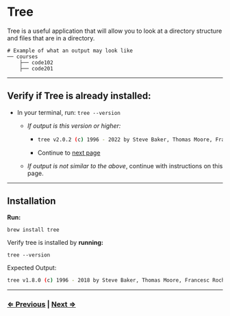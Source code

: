 # Tree

Tree is a useful application that will allow you to look at a directory structure and files that are in a directory.

```text
# Example of what an output may look like
── courses
    ├── code102
    ├── code201
```

---

## Verify if Tree is already installed:

- In your terminal, run: `tree --version`
  - *If output is this version or higher:*

    - ``` bash
      tree v2.0.2 (c) 1996 - 2022 by Steve Baker, Thomas Moore, Francesc Rocher, Florian Sesser, Kyosuke Tokoro
        ```

    - Continue to [next page](./5-ohmyzsh.md)
  - *If output is not similar to the above*, continue with instructions on this page.

---

## Installation

**Run:**

 `brew install tree`

Verify tree is installed by **running:**

 `tree --version`

Expected Output:

```bash
tree v1.8.0 (c) 1996 - 2018 by Steve Baker, Thomas Moore, Francesc Rocher, Florian Sesser, Kyosuke Tokoro
```

---

### [⇐ Previous](./3-git.md) | [Next ⇒](./5-ohmyzsh.md)
